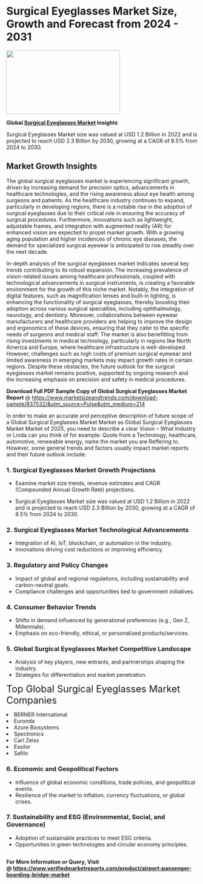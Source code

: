 <H1>Surgical Eyeglasses Market Size, Growth and Forecast from 2024 - 2031</H1><img class="aligncenter size-medium wp-image-584254" src="https://thirdeyenews.in/wp-content/uploads/2024/09/Global-Market-Research-300x168.jpeg" alt="" width="300" height="168" /><p><strong>Global&nbsp;<a href="https://www.marketsizeandtrends.com/download-sample/837532/&amp;utm_source=Pulse&amp;utm_medium=214">Surgical Eyeglasses Market</a> Insights</strong></p><p>Surgical Eyeglasses Market size was valued at USD 1.2 Billion in 2022 and is projected to reach USD 2.3 Billion by 2030, growing at a CAGR of 8.5% from 2024 to 2030.</p><p><h2>Market Growth Insights</h2> <p>The global surgical eyeglasses market is experiencing significant growth, driven by increasing demand for precision optics, advancements in healthcare technologies, and the rising awareness about eye health among surgeons and patients. As the healthcare industry continues to expand, particularly in developing regions, there is a notable rise in the adoption of surgical eyeglasses due to their critical role in ensuring the accuracy of surgical procedures. Furthermore, innovations such as lightweight, adjustable frames, and integration with augmented reality (AR) for enhanced vision are expected to propel market growth. With a growing aging population and higher incidences of chronic eye diseases, the demand for specialized surgical eyewear is anticipated to rise steadily over the next decade. </p> <p>In-depth analysis of the surgical eyeglasses market indicates several key trends contributing to its robust expansion. The increasing prevalence of vision-related issues among healthcare professionals, coupled with technological advancements in surgical instruments, is creating a favorable environment for the growth of this niche market. Notably, the integration of digital features, such as magnification lenses and built-in lighting, is enhancing the functionality of surgical eyeglasses, thereby boosting their adoption across various surgical specialties, including ophthalmology, neurology, and dentistry. Moreover, collaborations between eyewear manufacturers and healthcare providers are helping to improve the design and ergonomics of these devices, ensuring that they cater to the specific needs of surgeons and medical staff. The market is also benefitting from rising investments in medical technology, particularly in regions like North America and Europe, where healthcare infrastructure is well-developed. However, challenges such as high costs of premium surgical eyewear and limited awareness in emerging markets may impact growth rates in certain regions. Despite these obstacles, the future outlook for the surgical eyeglasses market remains positive, supported by ongoing research and the increasing emphasis on precision and safety in medical procedures. </p><p><span class=""><strong>Download Full PDF Sample Copy of Global Surgical Eyeglasses Market Report</strong> @ <a href="https://www.marketsizeandtrends.com/download-sample/837532/&amp;utm_source=Pulse&amp;utm_medium=214" target="_blank">https://www.marketsizeandtrends.com/download-sample/837532/&amp;utm_source=Pulse&amp;utm_medium=214</a></span></p><p>In order to make an accurate and perceptive description of future scope of a Global&nbsp;Surgical Eyeglasses Market Market as Global&nbsp;Surgical Eyeglasses Market Market of 2025, you need to describe a clear Vision &ndash; What Industry or Linda can you think of for example: Quote from a Technology, healthcare, automotive, renewable energy, name the market you are Reffering to. However, some general trends and factors usually impact market reports and their future outlook include:</p><h3>1.&nbsp;<strong>Surgical Eyeglasses Market Growth Projections</strong></h3><ul><li>Examine market size trends, revenue estimates and CAGR (Compounded Annual Growth Rate) projections.</li><li><p>Surgical Eyeglasses Market size was valued at USD 1.2 Billion in 2022 and is projected to reach USD 2.3 Billion by 2030, growing at a CAGR of 8.5% from 2024 to 2030.</p></li></ul><h3>2.&nbsp;<strong>Surgical Eyeglasses Market Technological Advancements</strong></h3><ul><li>Integration of AI, IoT, blockchain, or automation in the industry.</li><li>Innovations driving cost reductions or improving efficiency.</li></ul><h3>3.&nbsp;<strong>Regulatory and Policy Changes</strong></h3><ul><li>Impact of global and regional regulations, including sustainability and carbon-neutral goals.</li><li>Compliance challenges and opportunities tied to government initiatives.</li></ul><h3>4.&nbsp;<strong>Consumer Behavior Trends</strong></h3><ul><li>Shifts in demand influenced by generational preferences (e.g., Gen Z, Millennials).</li><li>Emphasis on eco-friendly, ethical, or personalized products/services.</li></ul><h3>5.&nbsp;<strong>Global Surgical Eyeglasses Market Competitive Landscape</strong></h3><ul><li>Analysis of key players, new entrants, and partnerships shaping the industry.</li><li>Strategies for differentiation and market penetration.</li></ul><p data-pm-slice="1 1 []"><span style="color: inherit; font-family: inherit; font-size: 25px;">Top Global Surgical Eyeglasses Market Companies</span></p><div class="" data-test-id=""><p><li>BERNER International</li><li> Euronda</li><li> Azure Biosystems</li><li> Spectronics</li><li> Carl Zeiss</li><li> Essilor</li><li> Safilo</li></p></div><h3>6.&nbsp;<strong>Economic and Geopolitical Factors</strong></h3><ul><li>Influence of global economic conditions, trade policies, and geopolitical events.</li><li>Resilience of the market to inflation, currency fluctuations, or global crises.</li></ul><h3>7.&nbsp;<strong>Sustainability and ESG (Environmental, Social, and Governance)</strong></h3><ul><li>Adoption of sustainable practices to meet ESG criteria.</li><li>Opportunities in green technologies and circular economy principles.</li></ul><h2><strong style="font-size: 14px;">For More Information or Query, Visit @&nbsp;</strong><a style="background-color: #ffffff; font-size: 14px;" href="https://www.marketsizeandtrends.com/report/surgical-eyeglasses-market/" target="_blank">https://www.verifiedmarketreports.com/product/airport-passenger-boarding-bridge-market</a></h2>
